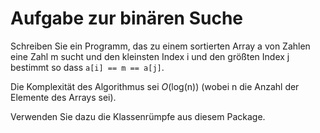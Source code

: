 # Aufgabe zur binären Suche #

Schreiben Sie ein Programm, das zu einem sortierten Array a von Zahlen eine Zahl m sucht 
und den kleinsten Index i und den größten Index j bestimmt so dass `a[i] == m == a[j]`.

Die Komplexität des Algorithmus sei <i>O</i>(log(n))
(wobei n die Anzahl der Elemente des Arrays sei).

Verwenden Sie dazu die Klassenrümpfe aus diesem Package.
